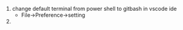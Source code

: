  1. change default terminal from power shell to gitbash in vscode ide
    * File->Preference->setting
 2. 